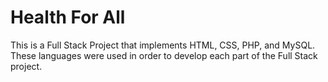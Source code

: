 # Health For All
 
This is a Full Stack Project that implements HTML, CSS, PHP, and MySQL. These languages were used in order to develop each part of the Full Stack project. 
